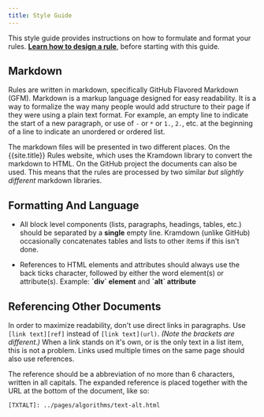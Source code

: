 ```yaml
---
title: Style Guide
---
```


This style guide provides instructions on how to formulate and format your rules. **[Learn how to design a rule](rule-design.html)**, before starting with this guide.

## Markdown

Rules are written in markdown, specifically GitHub Flavored Markdown (GFM). Markdown is a markup language designed for easy readability. It is a way to formalize the way many people would add structure to their page if they were using a plain text format. For example, an empty line to indicate the start of a new paragraph, or use of `-` or `*` or `1.`, `2.`, etc. at the beginning of a line to indicate an unordered or ordered list.

The markdown files will be presented in two different places. On the {{site.title}} Rules website, which uses the Kramdown library to convert the markdown to HTML. On the GitHub project the documents can also be used. This means that the rules are processed by two similar *but slightly different* markdown libraries. 

## Formatting And Language

- All block level components (lists, paragraphs, headings, tables, etc.) should be separated by a **single** empty line. Kramdown (unlike GitHub) occasionally concatenates tables and lists to other items if this isn't done.

- References to HTML elements and attributes should always use the back ticks character, followed by either the word element(s) or attribute(s). Example: **\`div\` element** and **\`alt\` attribute**

## Referencing Other Documents

In order to maximize readability, don't use direct links in paragraphs. Use `[link text][ref]` instead of `[link text](url)`. *(Note the brackets are different.)* When a link stands on it's own, or is the only text in a list item, this is not a problem. Links used multiple times on the same page should also use references.

The reference should be a abbreviation of no more than 6 characters, written in all capitals. The expanded reference is placed together with the URL at the bottom of the document, like so:

	[TXTALT]: ../pages/algorithms/text-alt.html
